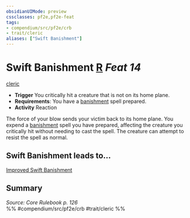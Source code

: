 ```yaml
---
obsidianUIMode: preview
cssclasses: pf2e,pf2e-feat
tags:
- compendium/src/pf2e/crb
- trait/cleric
aliases: ["Swift Banishment"]
---
```

# Swift Banishment  [R](rules/core-rulebook/chapter-9-playing-the-game.md#Actions "Reaction") *Feat 14*  
[cleric](rules/traits/cleric.md "Cleric Class Trait")  

- **Trigger** You critically hit a creature that is not on its home plane.
- **Requirements**: You have a [banishment](compendium/spells/banishment.md) spell prepared.
- **Activity** Reaction

The force of your blow sends your victim back to its home plane. You expend a [banishment](compendium/spells/banishment.md) spell you have prepared, affecting the creature you critically hit without needing to cast the spell. The creature can attempt to resist the spell as normal.

## Swift Banishment leads to...

[Improved Swift Banishment](compendium/feats/improved-swift-banishment.md)

## Summary

*Source: Core Rulebook p. 126*  
%% #compendium/src/pf2e/crb #trait/cleric %%